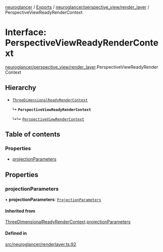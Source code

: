 [neuroglancer](../README.md) / [Exports](../modules.md) / [neuroglancer/perspective\_view/render\_layer](../modules/neuroglancer_perspective_view_render_layer.md) / PerspectiveViewReadyRenderContext

# Interface: PerspectiveViewReadyRenderContext

[neuroglancer/perspective_view/render_layer](../modules/neuroglancer_perspective_view_render_layer.md).PerspectiveViewReadyRenderContext

## Hierarchy

- [`ThreeDimensionalReadyRenderContext`](neuroglancer_renderlayer.ThreeDimensionalReadyRenderContext.md)

  ↳ **`PerspectiveViewReadyRenderContext`**

  ↳↳ [`PerspectiveViewRenderContext`](neuroglancer_perspective_view_render_layer.PerspectiveViewRenderContext.md)

## Table of contents

### Properties

- [projectionParameters](neuroglancer_perspective_view_render_layer.PerspectiveViewReadyRenderContext.md#projectionparameters)

## Properties

### projectionParameters

• **projectionParameters**: [`ProjectionParameters`](../classes/neuroglancer_projection_parameters.ProjectionParameters.md)

#### Inherited from

[ThreeDimensionalReadyRenderContext](neuroglancer_renderlayer.ThreeDimensionalReadyRenderContext.md).[projectionParameters](neuroglancer_renderlayer.ThreeDimensionalReadyRenderContext.md#projectionparameters)

#### Defined in

[src/neuroglancer/renderlayer.ts:92](https://github.com/ActiveBrainAtlas2/neuroglancer/blob/034b457d/src/neuroglancer/renderlayer.ts#L92)
